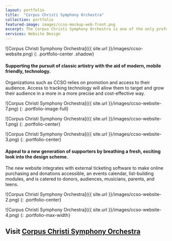 ```yaml
---
layout: portfolio
title:  "Corpus Christi Symphony Orchestra"
collection: portfolio
featured-image: images/ccso-mockup-web-front.png
excerpt: The Corpus Christi Symphony Orchestra is one of the only professional Performing Arts companies in the Coastal Bend. It is made up of an impressive core of artists and advocates, and elevates the level of the cultural fabric of our community. Their new website rises to that level, with a classic but approachable aesthetic that allows them to reach their audience with ease.
services: Website Design
---
```


![Corpus Christi Symphony Orchestra]({{ site.url }}/images/ccso-website.png)
{: .portfolio-center .shadow}
<div class="portfolio-words">
<h4>Supporting the pursuit of classic artistry with the aid of modern, mobile friendly, technology.</h4>
<p>Organizations such as CCSO relies on promotion and access to their audience. Access to tracking technology will allow them to target and grow their audience in a more in a more precise and cost-effective way.</p>
</div>

![Corpus Christi Symphony Orchestra]({{ site.url }}/images/ccso-website-7.png)
{: .portfolio-image-full}

![Corpus Christi Symphony Orchestra]({{ site.url }}/images/ccso-website-1.png)
{: .portfolio-center}


![Corpus Christi Symphony Orchestra]({{ site.url }}/images/ccso-website-3.png)
{: .portfolio-center}


<div class="portfolio-words">
<h4>Appeal to a new generation of supporters by breathing a fresh, exciting look into the design scheme.</h4>
<p>The new website integrates with external ticketing software to make online purchasing and donations accessible, an events calendar, list-building modules, and is catered to donors, audiences, musicians, parents, and teens.</p>
</div>

![Corpus Christi Symphony Orchestra]({{ site.url }}/images/ccso-website-2.png)
{: .portfolio-center}

![Corpus Christi Symphony Orchestra]({{ site.url }}/images/ccso-website-4.png)
{: .portfolio-max-width}


<h2 class="portfolio-link">Visit <a href="http://ccsymphony.org">Corpus Christi Symphony Orchestra</a></h2>
